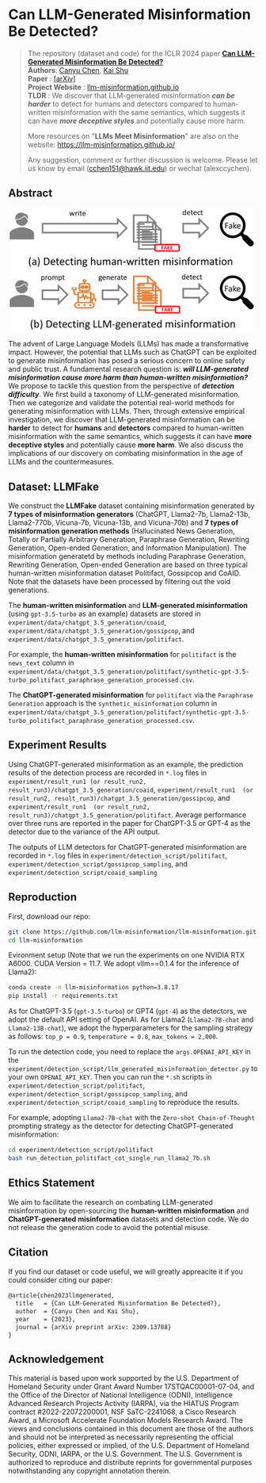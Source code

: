 # Can LLM-Generated Misinformation Be Detected?

>The repository (dataset and code) for the ICLR 2024 paper **[Can LLM-Generated Misinformation Be Detected?](https://arxiv.org/abs/2309.13788)** <br> **Authors**: [Canyu Chen](https://canyuchen.com), [Kai Shu](http://www.cs.iit.edu/~kshu/)<br> **Paper** : [[arXiv]](https://arxiv.org/abs/2309.13788)<br> **Project Website** : [llm-misinformation.github.io](https://llm-misinformation.github.io/)<br>**TLDR** : We discover that LLM-generated misinformation ***can be harder*** to detect for humans and detectors compared to human-written misinformation with the same semantics, which suggests it can have ***more deceptive styles*** and potentially cause more harm.
>
> More resources on "**LLMs Meet Misinformation**" are also on the website: https://llm-misinformation.github.io/
>
>Any suggestion, comment or further discussion is welcome. Please let us know by email (cchen151@hawk.iit.edu) or wechat (alexccychen).

## Abstract
<img src="./image/f1.png" width="500">  

The advent of Large Language Models (LLMs) has made a transformative impact. However, the potential that LLMs such as ChatGPT can be exploited to generate misinformation has posed a serious concern to online safety and public trust. A fundamental research question is: ***will LLM-generated misinformation cause more harm than human-written misinformation?*** We propose to tackle this question from the perspective of ***detection difficulty***. We first build a taxonomy of LLM-generated misinformation. Then we categorize and validate the potential real-world methods for generating misinformation with LLMs. Then, through extensive empirical investigation, we discover that LLM-generated misinformation can be **harder** to detect for **humans** and **detectors** compared to human-written misinformation with the same semantics, which suggests it can have **more deceptive styles** and potentially cause **more harm**. We also discuss the implications of our discovery on combating misinformation in the age of LLMs and the countermeasures.

## Dataset: LLMFake

We construct the **LLMFake** dataset containing misinformation generated by **7 types of misinformation generators** (ChatGPT, Llama2-7b, Llama2-13b, Llama2-770b, Vicuna-7b, Vicuna-13b, and Vicuna-70b) and **7 types of misinformation generation methods** (Hallucinated News Generation, Totally or Partially Arbitrary Generation, Paraphrase Generation, Rewriting Generation, Open-ended Generation, and Information Manipulation). The misinformation generatetd by methods including Paraphrase Generation, Rewriting Generation, Open-ended Generation are based on three typical human-written misinformation dataset Politifact, Gossipcop and CoAID. Note that the datasets have been processed by filtering out the void generations.

The **human-written misinformation** and **LLM-generated misinformation** (using `gpt-3.5-turbo` as an example) datasets are stored in `experiment/data/chatgpt_3.5_generation/coaid`, `experiment/data/chatgpt_3.5_generation/gossipcop`, and `experiment/data/chatgpt_3.5_generation/politifact`. 

For example, the **human-written misinformation** for `politifact` is the `news_text` column in `experiment/data/chatgpt_3.5_generation/politifact/synthetic-gpt-3.5-turbo_politifact_paraphrase_generation_processed.csv`. 

The **ChatGPT-generated misinformation** for `politifact` via the `Paraphrase Generation` approach is the `synthetic_misinformation` column in `experiment/data/chatgpt_3.5_generation/politifact/synthetic-gpt-3.5-turbo_politifact_paraphrase_generation_processed.csv`.

## Experiment Results

Using ChatGPT-generated misinformation as an example, the prediction results of the detection process are recorded in `*.log` files in  `experiment/result_run1 (or result_run2, result_run3)/chatgpt_3.5_generation/coaid`, `experiment/result_run1  (or result_run2, result_run3)/chatgpt_3.5_generation/gossipcop`, and `experiment/result_run1  (or result_run2, result_run3)/chatgpt_3.5_generation/politifact`. Average performance over three runs are reported in the paper for ChatGPT-3.5 or GPT-4 as the detector due to the variance of the API output.

The outputs of LLM detectors for ChatGPT-generated misinformation are recorded in `*.log` files in `experiment/detection_script/politifact`, `experiment/detection_script/gossipcop_sampling`, and `experiment/detection_script/coaid_sampling`

## Reproduction
First, download our repo:
```bash
git clone https://github.com/llm-misinformation/llm-misinformation.git
cd llm-misinformation
```

Evironment setup (Note that we run the experiments on one NVIDIA RTX A6000. CUDA Version = 11.7. We adopt vllm==0.1.4 for the inference of Llama2):

```bash
conda create -n llm-misinformation python=3.8.17
pip install -r requirements.txt
```

As for ChatGPT-3.5 (`gpt-3.5-turbo`) or GPT4 (`gpt-4`) as the detectors, we adopt the default API setting of OpenAI. As for Llama2 (`Llama2-7B-chat` and `Llama2-13B-chat`), we adopt the hyperparameters for the sampling strategy as follows: `top_p = 0.9`, `temperature = 0.8`, `max_tokens = 2,000`.

To run the detection code, you need to replace the `args.OPENAI_API_KEY` in the `experiment/detection_script/llm_generated_misinformation_detector.py` to your own `OPENAI_API_KEY`. Then you can run the `*.sh` scripts in `experiment/detection_script/politifact`, `experiment/detection_script/gossipcop_sampling`, and `experiment/detection_script/coaid_sampling` to reproduce the results.

For example, adopting `Llama2-7B-chat` with the `Zero-shot Chain-of-Thought` prompting strategy as the detector for detecting ChatGPT-generated misinformation:
```bash
cd experiment/detection_script/politifact
bash run_detection_politifact_cot_single_run_llama2_7b.sh
```

## Ethics Statement

We aim to facilitate the research on combating LLM-generated misinformation by open-sourcing the **human-written misinformation** and **ChatGPT-generated misinformation** datasets and detection code. We do not release the generation code to avoid the potential misuse. 

## Citation
If you find our dataset or code useful, we will greatly appreacite it if you could consider citing our paper:
```
@article{chen2023llmgenerated,
  title   = {Can LLM-Generated Misinformation Be Detected?},
  author  = {Canyu Chen and Kai Shu},
  year    = {2023},
  journal = {arXiv preprint arXiv: 2309.13788}
}
```

## Acknowledgement

This material is based upon work supported by the  U.S. Department of Homeland Security under Grant Award Number 17STQAC00001-07-04, and the Office of the Director of National Intelligence (ODNI), Intelligence Advanced Research Projects Activity (IARPA), via the HIATUS Program contract \#2022-22072200001, NSF SaTC-2241068, a Cisco Research Award, a Microsoft Accelerate Foundation Models Research Award. The views and conclusions contained in this document are those of the authors and should not be interpreted as necessarily representing the official policies, either expressed or implied, of the U.S. Department of Homeland Security, ODNI, IARPA, or the U.S. Government. The U.S. Government is authorized to reproduce and distribute reprints for governmental purposes notwithstanding any copyright annotation therein.

